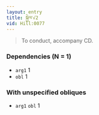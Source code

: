 ```yaml
---
layout: entry
title: སྐྱེལ་√2
vid: Hill:0077
---
```

> To conduct, accompany CD\.


### Dependencies (N = 1)
* `arg1` 1
* `obl` 1


### With unspecified obliques
* `arg1` `obl` 1
